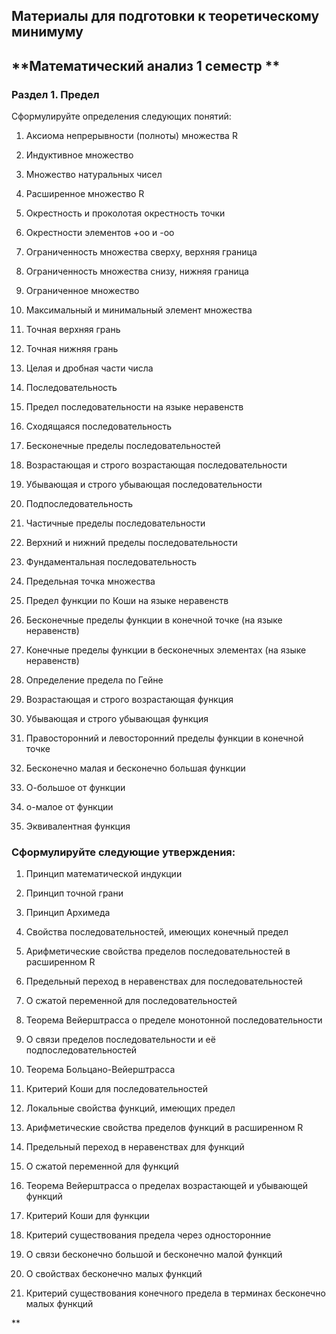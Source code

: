 ## **Материалы для подготовки к теоретическому минимуму**

## **Математический анализ 1 семестр **

  
### Раздел 1. Предел

Сформулируйте определения следующих понятий:

1. Аксиома непрерывности (полноты) множества R
    
2. Индуктивное множество
    
3. Множество натуральных чисел
    
4. Расширенное множество R
    
5. Окрестность и проколотая окрестность точки
    
6. Окрестности элементов +оо и -оо
    
7. Ограниченность множества сверху, верхняя граница 
    
8. Ограниченность множества снизу, нижняя граница
    
9. Ограниченное множество
    
10. Максимальный и минимальный элемент множества
    
11. Точная верхняя грань
    
12. Точная нижняя грань
    
13. Целая и дробная части числа
    
14. Последовательность
    
15. Предел последовательности на языке неравенств
    
16. Сходящаяся последовательность
    
17. Бесконечные пределы последовательностей
    
18. Возрастающая и строго возрастающая последовательности
    
19. Убывающая и строго убывающая последовательности
    
20. Подпоследовательность
    
21. Частичные пределы последовательности
    
22. Верхний и нижний пределы последовательности
    
23. Фундаментальная последовательность
    
24. Предельная точка множества
    
25. Предел функции по Коши на языке неравенств
    
26. Бесконечные пределы функции в конечной точке (на языке неравенств)
    
27. Конечные пределы функции в бесконечных элементах (на языке неравенств)
    
28. Определение предела по Гейне
    
29. Возрастающая и строго возрастающая функция
    
30. Убывающая и строго убывающая функция
    
31. Правосторонний и левосторонний пределы функции в конечной точке
    
32. Бесконечно малая и бесконечно большая функции
    
33. О-большое от функции
    
34. о-малое от функции
    
35. Эквивалентная функция
    

### Сформулируйте следующие утверждения:

1. Принцип математической индукции
    
2. Принцип точной грани
    
3. Принцип Архимеда
    
4. Свойства последовательностей, имеющих конечный предел
    
5. Арифметические свойства пределов последовательностей в расширенном R
    
6. Предельный переход в неравенствах для последовательностей
    
7. О сжатой переменной для последовательностей
    
8. Теорема Вейерштрасса о пределе монотонной последовательности
    
9. О связи пределов последовательности и её подпоследовательностей
    
10. Теорема Больцано-Вейерштрасса
    
11. Критерий Коши для последовательностей
    
12. Локальные свойства функций, имеющих предел
    
13. Арифметические свойства пределов функций в расширенном R
    
14. Предельный переход в неравенствах для функций
    
15. О сжатой переменной для функций
    
16. Теорема Вейерштрасса о пределах возрастающей и убывающей функций
    
17. Критерий Коши для функции
    
18. Критерий существования предела через односторонние
    
19. О связи бесконечно большой и бесконечно малой функций
    
20. О свойствах бесконечно малых функций
    
21. Критерий существования конечного предела в терминах бесконечно малых функций
    

**